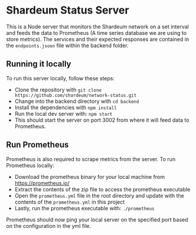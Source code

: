 # Shardeum Status Server

This is a Node server that monitors the Shardeum network on a set interval and feeds the data to Prometheus (A time series database we are using to store metrics).
The services and their expected responses are contained in the `endpoints.jsoon` file within the backend folder.

## Running it locally

To run this server locally, follow these steps:

* Clone the repository with `git clone https://github.com/shardeum/network-status.git`
* Change into the backend directory with `cd backend`
* Install the dependencies with `npm install`
* Run the local dev server with: `npm start`
* This should start the server on port 3002 from where it will feed data to Prometheus.


## Run Prometheus
Prometheus is also required to scrape metrics from the server. To run Prometheus locally:
* Download the prometheus binary for your local machine from https://prometheus.io/
* Extract the contents of the zip file to access the prometheus executable
* Open the `prometheus.yml` file in the root directory and update with the contents of the `prometheus.yml` in this project
* Lastly, run the prometheus executable with: `./prometheus`

Prometheus should now ping your local server on the specified port based on the configuration in the yml file.